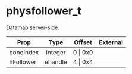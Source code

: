 # physfollower_t

Datamap server-side.

|Prop|Type|Offset|External|
|---|:-:|:-:|--:|
|boneIndex|integer|0 \| 0x0||
|hFollower|ehandle|4 \| 0x4||
